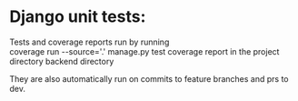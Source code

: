 # Django unit tests:

Tests and coverage reports run by running  
coverage run --source='.' manage.py test
coverage report
in the project directory backend directory

They are also automatically run on commits to feature branches and prs to dev.